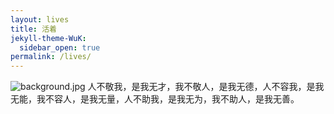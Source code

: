 ```yaml
---
layout: lives
title: 活着
jekyll-theme-WuK:
  sidebar_open: true
permalink: /lives/
---
```

![background.jpg](https://i.loli.net/2020/09/20/pF4mz8BZwcYkyRA.png)
人不敬我，是我无才，我不敬人，是我无德，人不容我，是我无能，我不容人，是我无量，人不助我，是我无为，我不助人，是我无善。
